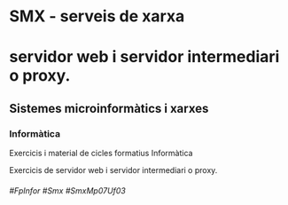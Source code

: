 # SMX - serveis de xarxa
# servidor web i servidor intermediari o proxy.
## Sistemes microinformàtics i xarxes
### Informàtica

Exercicis i material de cicles formatius Informàtica

Exercicis de servidor web i servidor intermediari o proxy.

###### #FpInfor #Smx #SmxMp07Uf03
